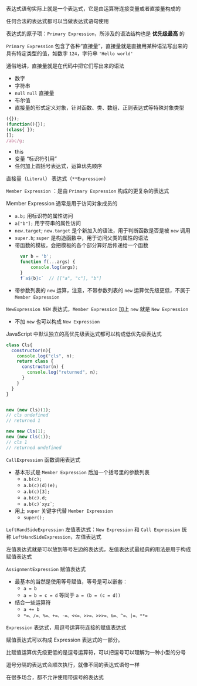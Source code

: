 表达式语句实际上就是一个表达式，它是由运算符连接变量或者直接量构成的

任何合法的表达式都可以当做表达式语句使用

表达式的原子项：`Primary Expression`，所涉及的语法结构也是 __优先级最高__ 的

`Primary Expression` 包含了各种“直接量”，直接量就是直接用某种语法写出来的具有特定类型的值，如数字 `124`，字符串 `'Hello world'`

通俗地讲，直接量就是在代码中把它们写出来的语法
- 数字
- 字符串
- `null` `null` 直接量
- 布尔值
- 直接量的形式定义对象，针对函数、类、数组、正则表达式等特殊对象类型
```js
({});
(function(){});
(class{ });
[];
/abc/g;
```
- this
- 变量  “标识符引用”
- 任何加上圆括号表达式，运算优先顺序

直接量（`Literal`） 表达式（`**Expression`）

`Member Expression` ：是由 `Primary Expression` 构成的更复杂的表达式

Member Expression 通常是用于访问对象成员的
- `a.b;` 用标识符的属性访问
- `a["b"];` 用字符串的属性访问
- `new.target`; `new.target` 是个新加入的语法，用于判断函数是否是被 `new` 调用
- `super.b`; `super` 是构造函数中，用于访问父类的属性的语法
- 带函数的模板，会把模板的各个部分算好后传递给一个函数
  ``` js
    var b = 'b';
    function f(...args) { 
        console.log(args); 
    }
    f`a${b}c`  // [["a", "c"], "b"]
  ```
- 带参数列表的 `new` 运算，注意，不带参数列表的 `new` 运算优先级更低，不属于 `Member Expression`

`NewExpression NEW` 表达式，`Member Expression` 加上 `new` 就是 `New Expression`
- 不加 `new` 也可以构成 `New Expression`


JavaScript 中默认独立的高优先级表达式都可以构成低优先级表达式

```js
class Cls{
  constructor(n){
    console.log("cls", n);
    return class {
      constructor(n) {
        console.log("returned", n);
      }
    }
  }
}


new (new Cls)(1);
// cls undefined
// returned 1

new new Cls(1); 
new (new Cls(1));
// cls 1
// returned undefined

```

`CallExpression` 函数调用表达式
- 基本形式是 `Member Expression` 后加一个括号里的参数列表
  - `a.b(c);`
  - `a.b(c)(d)(e);`
  - `a.b(c)[3];`
  - `a.b(c).d;`
  - `` a.b(c)`xyz` ``;
- 用上 `super` 关键字代替 `Member Expression`
  - `super();`

`LeftHandSideExpression` 左值表达式：`New Expression` 和 `Call Expression` 统称 `LeftHandSideExpression`，左值表达式

左值表达式就是可以放到等号左边的表达式，左值表达式最经典的用法是用于构成赋值表达式

`AssignmentExpression` 赋值表达式
- 最基本的当然是使用等号赋值，等号是可以嵌套：
  - `a = b` 
  - `a = b = c = d` 等同于 `a = (b = (c = d))`
- 结合一些运算符 
  - `a += b` 
  - `*=、/=、%=、+=、-=、<<=、>>=、>>>=、&=、^=、|=、**=`


`Expression` 表达式，用逗号运算符连接的赋值表达式

赋值表达式可以构成 Expression 表达式的一部分。

比赋值运算优先级更低的是逗号运算符，可以把逗号可以理解为一种小型的分号

逗号分隔的表达式会顺次执行，就像不同的表达式语句一样

在很多场合，都不允许使用带逗号的表达式

